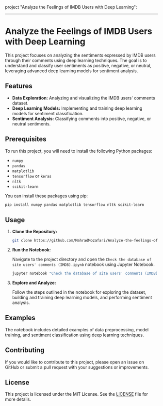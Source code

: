  project "Analyze the Feelings of IMDB Users with Deep Learning":

---

# Analyze the Feelings of IMDB Users with Deep Learning

This project focuses on analyzing the sentiments expressed by IMDB users through their comments using deep learning techniques. The goal is to understand and classify user sentiments as positive, negative, or neutral, leveraging advanced deep learning models for sentiment analysis.

## Features

- **Data Exploration:** Analyzing and visualizing the IMDB users' comments dataset.
- **Deep Learning Models:** Implementing and training deep learning models for sentiment classification.
- **Sentiment Analysis:** Classifying comments into positive, negative, or neutral sentiments.

## Prerequisites

To run this project, you will need to install the following Python packages:

- `numpy`
- `pandas`
- `matplotlib`
- `tensorflow` or `keras`
- `nltk`
- `scikit-learn`

You can install these packages using pip:

```bash
pip install numpy pandas matplotlib tensorflow nltk scikit-learn
```

## Usage

1. **Clone the Repository:**

   ```bash
   git clone https://github.com/MahradMozafari/Analyze-the-feelings-of-IMDB-users-with-deep-learning.git
   ```

2. **Run the Notebook:**

   Navigate to the project directory and open the `Check the database of site users' comments (IMDB).ipynb` notebook using Jupyter Notebook.

   ```bash
   jupyter notebook "Check the database of site users' comments (IMDB).ipynb"
   ```

3. **Explore and Analyze:**

   Follow the steps outlined in the notebook for exploring the dataset, building and training deep learning models, and performing sentiment analysis.

## Examples

The notebook includes detailed examples of data preprocessing, model training, and sentiment classification using deep learning techniques.

## Contributing

If you would like to contribute to this project, please open an issue on GitHub or submit a pull request with your suggestions or improvements.

## License

This project is licensed under the MIT License. See the [LICENSE](LICENSE) file for more details.

